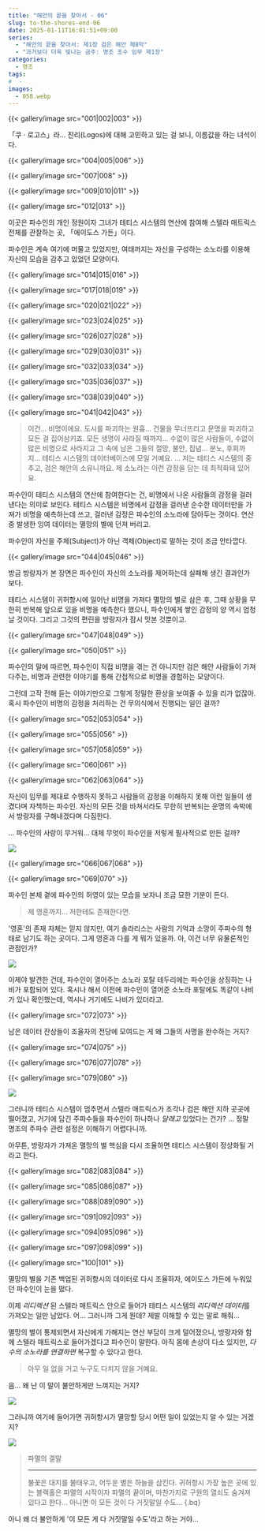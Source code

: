 ```yaml
---
title: "해안의 끝을 찾아서 - 06"
slug: to-the-shores-end-06
date: 2025-01-11T16:01:51+09:00
series:
  - "해안의 끝을 찾아서: 제1장 검은 해안 제8막"
  - "과거보다 더욱 빛나는 금주: 명조 조수 임무 제1장"
categories:
  - 명조
tags:
#  - 
images:
  - 058.webp
---
```


{{< gallery/image src="001|002|003" >}}

「쿠 · 로고스」라... 진리(Logos)에 대해 고민하고 있는 걸 보니, 이름값을 하는 녀석이다.

{{< gallery/image src="004|005|006" >}}

{{< gallery/image src="007|008" >}}

{{< gallery/image src="009|010|011" >}}

{{< gallery/image src="012|013" >}}

이곳은 파수인의 개인 정원이자 그녀가 테티스 시스템의 연산에 참여해 스텔라 매트릭스 전체를 관찰하는 곳, 「에이도스 가든」이다.

파수인은 계속 여기에 머물고 있었지만, 여태까지는 자신을 구성하는 소노라를 이용해 자신의 모습을 감추고 있었던 모양이다.

{{< gallery/image src="014|015|016" >}}

{{< gallery/image src="017|018|019" >}}

{{< gallery/image src="020|021|022" >}}

{{< gallery/image src="023|024|025" >}}

{{< gallery/image src="026|027|028" >}}

{{< gallery/image src="029|030|031" >}}

{{< gallery/image src="032|033|034" >}}

{{< gallery/image src="035|036|037" >}}

{{< gallery/image src="038|039|040" >}}

{{< gallery/image src="041|042|043" >}}

> 이건... 비명이에요. 도시를 파괴하는 원흉...
> 건물을 무너뜨리고 문명을 파괴하고 모든 걸 집어삼키죠. 모든 생명이 사라질 때까지...
> 수없이 많은 사람들이, 수없이 많은 비명으로 사라지고 그 속에 남은 그들의 절망, 불안, 집념... 분노, 후회까지... 테티스 시스템의 데이터베이스에 모일 거예요.
> ...
> 저는 테티스 시스템의 중추고, 검은 해안의 소유니까요. 제 소노라는 이런 감정을 담는 데 최적화돼 있어요.

파수인이 테티스 시스템의 연산에 참여한다는 건, 비명에서 나온 사람들의 감정을 걸러낸다는 의미로 보인다.
테티스 시스템은 비명에서 감정을 걸러낸 순수한 데이터만을 가져가 비명을 예측하는데 쓰고, 걸러낸 감정은 파수인의 소노라에 담아두는 것이다. 연산 중 발생한 잉여 데이터는 멸망의 별에 던져 버리고.

파수인이 자신을 주체(Subject)가 아닌 객체(Object)로 말하는 것이 조금 안타깝다.

{{< gallery/image src="044|045|046" >}}

방금 방랑자가 본 장면은 파수인이 자신의 소노라를 제어하는데 실패해 생긴 결과인가 보다.

테티스 시스템이 귀허항시에 일어난 비명을 가져다 멸망의 별로 삼은 후, 그때 상황을 무한히 반복해 앞으로 있을 비명을 예측한다 했으니, 파수인에게 쌓인 감정의 양 역시 엄청날 것이다.
그리고 그것의 편린을 방랑자가 잠시 맛본 것뿐이고.

{{< gallery/image src="047|048|049" >}}

{{< gallery/image src="050|051" >}}

파수인의 말에 따르면, 파수인이 직접 비명을 겪는 건 아니지만 검은 해안 사람들이 가져다주는, 비명과 관련한 이야기를 통해 간접적으로 비명을 경험하는 모양이다.

그런데 고작 전해 듣는 이야기만으로 그렇게 정밀한 환상을 보여줄 수 있을 리가 없잖아. 혹시 파수인이 비명의 감정을 처리하는 건 무의식에서 진행되는 일인 걸까?

{{< gallery/image src="052|053|054" >}}

{{< gallery/image src="055|056" >}}

{{< gallery/image src="057|058|059" >}}

{{< gallery/image src="060|061" >}}

{{< gallery/image src="062|063|064" >}}

자신이 임무를 제대로 수행하지 못하고 사람들의 감정을 이해하지 못해 이런 일들이 생겼다며 자책하는 파수인. 자신의 모든 것을 바쳐서라도 무한히 반복되는 운명의 속박에서 방랑자를 구해내겠다며 다짐한다.

... 파수인의 사랑이 무거워... 대체 무엇이 파수인을 저렇게 필사적으로 만든 걸까?

![](065.webp)

{{< gallery/image src="066|067|068" >}}

{{< gallery/image src="069|070" >}}

파수인 본체 곁에 파수인의 허영이 있는 모습을 보자니 조금 묘한 기분이 든다.

> 제 영혼까지... 저한테도 존재한다면.

'영혼'의 존재 자체는 믿지 않지만, 여기 솔라리스는 사람의 기억과 소망이 주파수의 형태로 남기도 하는 곳이다. 그게 영혼과 다를 게 뭐가 있을까.
아, 이건 너무 유물론적인 관점인가?

![](071.webp)

이제야 발견한 건데, 파수인이 열어주는 소노라 포탈 테두리에는 파수인을 상징하는 나비가 포함되어 있다.
혹시나 해서 이전에 파수인이 열어준 소노라 포탈에도 똑같이 나비가 있나 확인했는데, 역시나 거기에도 나비가 있더라고.

{{< gallery/image src="072|073" >}}

남은 데이터 잔상들이 조율자의 전당에 모여드는 게 왜 그들의 사명을 완수하는 거지?

{{< gallery/image src="074|075" >}}

{{< gallery/image src="076|077|078" >}}

{{< gallery/image src="079|080" >}}

![](081.webp)

그러니까 테티스 시스템이 멈추면서 스텔라 매트릭스가 조각나 검은 해안 지하 곳곳에 떨어졌고, 거기에 담긴 주파수들을 파수인이 하나하나 *달래고* 있었다는 건가?
... 정말 명조의 주파수 관련 설정은 이해하기 어렵다니까.

아무튼, 방랑자가 가져온 멸망의 별 핵심을 다시 조율하면 테티스 시스템이 정상화될 거라고 한다.

{{< gallery/image src="082|083|084" >}}

{{< gallery/image src="085|086|087" >}}

{{< gallery/image src="088|089|090" >}}

{{< gallery/image src="091|092|093" >}}

{{< gallery/image src="094|095|096" >}}

{{< gallery/image src="097|098|099" >}}

{{< gallery/image src="100|101" >}}

멸망의 별을 기존 백업된 귀허항시의 데이터로 다시 조율하자, 에이도스 가든에 누워있던 파수인이 눈을 떴다.

이제 *리디렉션* 된 스텔라 매트릭스 안으로 들어가 테티스 시스템의 *리디렉션 데이터*를 가져오는 일만 남았다.
어... 그러니까 그게 뭔데? 제발 이해할 수 있는 말로 해줘...

멸망의 별이 통제되면서 자신에게 가해지는 연산 부담이 크게 덜어졌으니, 방랑자와 함께 스텔라 매트릭스로 들어가겠다고 파수인이 말한다. 아직 몸에 손상이 다소 있지만, *다수의 소노라를 연결하면* 복구할 수 있다고 한다.

> 아무 일 없을 거고 누구도 다치지 않을 거예요.

음... 왜 난 이 말이 불안하게만 느껴지는 거지?

![](102.webp)

그러니까 여기에 들어가면 귀허항시가 멸망할 당시 어떤 일이 있었는지 알 수 있는 거겠지?

![](103.webp)

> 파멸의 결말
> ***
> 불꽃은 대지를 불태우고, 어두운 별은 하늘을 삼킨다. 귀허항시 가장 높은 곳에 있는 블랙홀은 파멸의 시작이자 파멸의 끝이며, 마찬가지로 구원의 열쇠도 숨겨져 있다고 한다...
> 아니면 이 모든 것이 다 거짓말일 수도...
{.bq}

아니 왜 더 불안하게 '이 모든 게 다 거짓말일 수도'라고 하는 거야...
